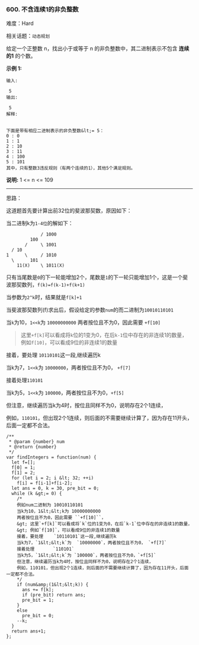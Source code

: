 ### 600. 不含连续1的非负整数

难度：Hard

相关话题：`动态规划`

给定一个正整数 n，找出小于或等于 n 的非负整数中，其二进制表示不包含 **连续的1** 的个数。



 **示例 1:** 





```
输入:

 5
输出:

 5
解释:

 
下面是带有相应二进制表示的非负整数&lt;= 5：
0 : 0
1 : 1
2 : 10
3 : 11
4 : 100
5 : 101
其中，只有整数3违反规则（有两个连续的1），其他5个满足规则。
```

 **说明:**  1 &lt;= n &lt;= 109




-----

思路：

这道题首先要计算出前32位的斐波那契数，原因如下：

当二进制k为`1-4位`的解如下：
```
             / 1000
         100      
       /     \ 1001      
  / 10          
1      \     / 1010
  \      101
    11(X)    \ 1011(X)
```
只有当尾数是`0`的下一轮能增加2个，尾数是`1`的下一轮只能增加1个，这是一个斐波那契数列，`f(k)=f(k-1)+f(k+1)`

当参数为`2^k`时，结果就是`f[k]+1`
 
当斐波那契数列(f)求出后，假设给定的参数`num`的而二进制为`10010110101`
 
当`k`为10，`1<<k`为 `10000000000`
两者按位且不为0，因此需要 `+f[10]`
 
> 这里`+f[k]`可以看成将`k`位的1变为0，在后`k-1`位中存在的非连续1的数量，
> 例如`f[10]`，可以看成9位的非连续1的数量

接着，要处理 `10110101`这一段,继续遍历k

当k为7，`1<<k`为  `10000000`，两者按位且不为0， `+f[7]`

接着处理`110101`

当k为5，`1<<k`为 `100000`，两者按位且不为0，`+f[5]`

但注意，继续遍历当k为4时，按位且同样不为0，说明存在2个1连续，

例如，`110101`，但出现2个1连续，则后面的不需要继续计算了，因为存在11开头，后面一定都不合法。



```
/**
 * @param {number} num
 * @return {number}
 */
var findIntegers = function(num) {
  let f=[];
  f[0] = 1;
  f[1] = 2;
  for (let i = 2; i &lt; 32; ++i)
    f[i] = f[i-1]+f[i-2];
  let ans = 0, k = 30, pre_bit = 0;
  while (k &gt;= 0) {
    /*
    例如num二进制为 10010110101
    当k为10，1&lt;&lt;k为 10000000000
    两者按位且不为0，因此需要 ``+f[10]``，
    &gt; 这里`+f[k]`可以看成将`k`位的1变为0，在后`k-1`位中存在的非连续1的数量，
    &gt; 例如`f[10]`，可以看成9位的非连续1的数量
    接着，要处理    `10110101`这一段,继续遍历k
    当k为7，`1&lt;&lt;k`为  `10000000`，两者按位且不为0， `+f[7]`
    接着处理       `110101`
    当k为5，`1&lt;&lt;k`为 `100000`，两者按位且不为0，`+f[5]`
    但注意，继续遍历当k为4时，按位且同样不为0，说明存在2个1连续，
    例如，110101，但出现2个1连续，则后面的不需要继续计算了，因为存在11开头，后面一定都不合法。
    */
    if (num&amp;(1&lt;&lt;k)) {
      ans += f[k];
      if (pre_bit) return ans;
      pre_bit = 1;
    }
    else
      pre_bit = 0;
    --k;
  }
  return ans+1;
};



```

